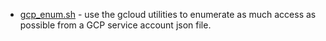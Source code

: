 - [gcp_enum.sh](https://gist.github.com/carnal0wnage/757d19520fcd9764b24ebd1d89481541) - use the gcloud utilities to enumerate as much access as possible from a GCP service account json file.